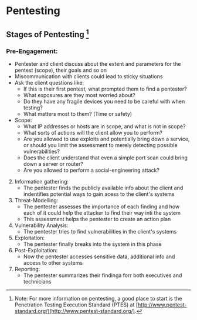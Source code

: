 # Pentesting

## Stages of Pentesting [^1]

### Pre-Engagement: 

* Pentester and client discuss about the extent and parameters for the pentest (scope), their goals and so on
* Miscommunication with clients could lead to sticky situations
* Ask the client questions like:
    * If this is their first pentest, what prompted them to find a pentester? 
    * What exposures are they most worried about? 
    * Do they have any fragile devices you need to be careful with when testing?
    * What matters most to them? (Time or safety)
* Scope:
    * What IP addresses or hosts are in scope, and what is not in scope? 
    * What sorts of actions will the client allow you to perform? 
    * Are you allowed to use exploits and potentially bring down a service, or should you limit the assessment to merely detecting possible vulnerabilities? 
    * Does the client understand that even a simple port scan could bring down a server or router? 
    * Are you allowed to perform a social-engineering attack?
2. Information gathering: 
    * The pentester finds the publicly available info about the client and indentifies potential ways to gain acess to the client's systems
3. Threat-Modelling: 
    * The pentester assesses the importance of each finding and how each of it could help the attacker to find their way inti the system
    * This assessment helps the pentester to create an action plan
4. Vulnerability Analysis: 
    * The pentester tries to find vulnerabilities in the client's systems
5. Exploitation: 
    * The pentester finally breaks into the system in this phase
6. Post-Exploitation:
    * Now the pentester accesses sensitive data, additional info and access to other systems
7. Reporting:
    * The pentester summarizes their findinga forr both executives and technicians

[^1]: Note: For more information on pentesting, a good place to start is the Penetration Testing
Execution Standard (PTES) at [http://www.pentest-standard.org/](http://www.pentest-standard.org/).